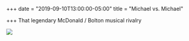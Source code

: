+++
date = "2019-09-10T13:00:00-05:00"
title = "Michael vs. Michael"

+++
That legendary McDonald / Bolton musical rivalry

![](https://res.cloudinary.com/tobyblog/image/upload/v1568148143/img/6D3874F8-B609-4BF8-8F05-02F3DAFC079C_t7s21p.jpg)